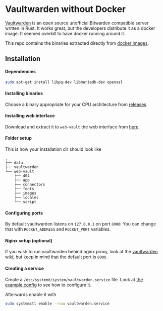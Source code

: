 # Vaultwarden without Docker
[Vaultwarden](https://github.com/dani-garcia/vaultwarden) is an open source unofficial Bitwarden compatible server written in Rust. It works great, but the developers distribute it as a docker image. It seemed overkill to have docker running around it. 

This repo contains the binaries extracted directly from [docker images](https://hub.docker.com/r/vaultwarden/server).

## Installation

#### Dependencies
```bash
sudo apt-get install libpq-dev libmariadb-dev openssl
```

#### Installing binaries
Choose a binary appropriate for your CPU architecture from [releases](https://github.com/C10udburst/vaultwarden-no-docker/releases/tag/latest).

#### Installing web interface
Download and extract it to `web-vault` the web interface from [here](https://github.com/dani-garcia/bw_web_builds/releases/latest).

#### Folder setup
This is how your installation dir should look like
```
.
├── data
├── vaultwarden
└── web-vault
    ├── 404
    ├── app
    ├── connectors
    ├── fonts
    ├── images
    ├── locales
    └── script
```

#### Configuring ports
By default vaultwarden listens on `127.0.0.1` on port `8000`. You can change that with `ROCKET_ADDRESS` and `ROCKET_PORT` variables.

#### Nginx setup (optional)
If you wish to run vaultwarden behind nginx proxy, look at the [vaultwarden wiki](https://github.com/dani-garcia/vaultwarden/wiki/Proxy-examples), but keep in mind that the default port is `8000`.

#### Creating a service
Create a `/etc/systemd/system/vaultwarden.service` file. Look at [the example config](./vaultwarden.ini) to see how to configure it.

Afterwards enable it with
```bash
sudo systemctl enable --now vaultwarden.service
```